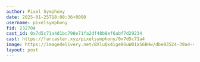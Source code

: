```yaml
---
author: Pixel Symphony
date: 2025-01-25T18:08:36+0000
username: pixelsymphony
fid: 232704
cast_id: 0x7d5c71a4d1bc798e71fa2df48b8ef6abf7d29234
cast: https://farcaster.xyz/pixelsymphony/0x7d5c71a4
image: https://imagedelivery.net/BXluQx4ige9GuW0Ia56BHw/dbe93524-39a4-4727-31e1-937f1845b800/original
layout: post
---
```


<img src='https://imagedelivery.net/BXluQx4ige9GuW0Ia56BHw/dbe93524-39a4-4727-31e1-937f1845b800/original' alt='' referrerpolicy='no-referrer'/>
